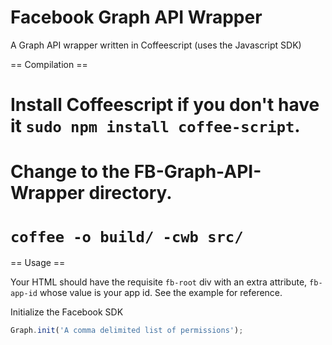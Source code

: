 Facebook Graph API Wrapper
====================

A Graph API wrapper written in Coffeescript (uses the Javascript SDK)

== Compilation ==

# Install Coffeescript if you don't have it `sudo npm install coffee-script`.
# Change to the FB-Graph-API-Wrapper directory.
# `coffee -o build/ -cwb src/`

== Usage ==

Your HTML should have the requisite `fb-root` div with an extra attribute, `fb-app-id` whose value is your app id. See the example for reference.

Initialize the Facebook SDK

```javascript
Graph.init('A comma delimited list of permissions');
```